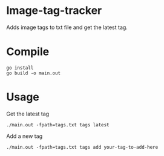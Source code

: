 # Image-tag-tracker
Adds image tags to txt file and get the latest tag.

# Compile
```
go install
go build -o main.out
```

# Usage
Get the latest tag
```
./main.out -fpath=tags.txt tags latest
```

Add a new tag
```
./main.out -fpath=tags.txt tags add your-tag-to-add-here
```